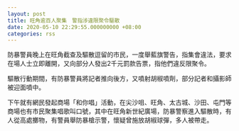 ```yaml
---
layout: post
title: 旺角逾百人聚集　警指涉違限聚令驅散
date: 2020-05-10 22:29:55.000000000 +08:00
categories: rss
---
```


防暴警員晚上在旺角截查及驅散逗留的市民，一度舉藍旗警告，指集會違法，要求在場人士立即離開，又向部分人發出2千元罰款告票，指他們違反限聚令。

驅散行動期間，有防暴警員將記者推向後方，又噴射胡椒噴劑，部分記者和攝影師被迎面噴中。

下午就有網民發起商場「和你唱」活動，在尖沙咀、旺角、太古城、沙田、屯門等商場也有市民聚集唱歌叫口號，其中在旺角新世紀廣場，防暴警察進入驅散時，有人從高處擲物，有警員舉防暴槍示警，懷疑曾施放胡椒球彈，多人被帶走。
